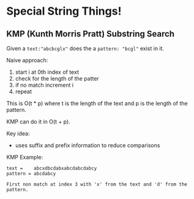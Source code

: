 # Special String Things!

## KMP (Kunth Morris Pratt) Substring Search

Given a `text:"abcbcglx"` does the a `pattern: "bcgl"` exist in it.

Naive approach:
1. start i at 0th index of text
2. check for the length of the patter
3. if no match increment i
4. repeat

This is O(t * p) where t is the length of the text and p is the length of the pattern.

KMP can do it in O(t + p).

Key idea:
- uses suffix and prefix information to reduce comparisons

KMP Example:
```
text =    abcxdbcdabxabcdabcdabcy
pattern = abcdabcy

First non match at index 3 with 'x' from the text and 'd' from the pattern.
```
